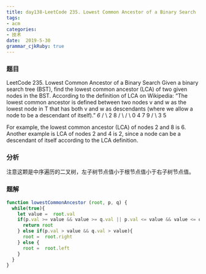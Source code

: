 ```yaml
---
title: day138-LeetCode 235. Lowest Common Ancestor of a Binary Search
tags: 
- acm
categories: 
- 技术
date:  2019-5-30
grammar_cjkRuby: true
---
```

### 题目
LeetCode 235. Lowest Common Ancestor of a Binary Search
Given a binary search tree (BST), find the lowest common ancestor (LCA) of two given nodes in the BST.
According to the definition of LCA on Wikipedia: “The lowest common ancestor is defined between two nodes v and w as the lowest node in T that has both v and w as descendants (where we allow a node to be a descendant of itself).”
      _6_
    /    \\
    2      8
   /  \\    / \\
  0   4  7   9
 / \\
3   5

For example, the lowest common ancestor (LCA) of nodes 2 and 8 is 6. Another example is LCA of nodes 2 and 4 is 2, since a node can be a descendant of itself according to the LCA definition. 

<!--more-->

### 分析
注意这颗是中序遍历的二叉树，左子树节点值小于根节点值小于右子树节点值。

### 题解
```javascript
function lowestCommonAncestor (root, p, q) {
  while(true){
    let value =  root.val
    if(p.val >= value && value >= q.val || p.val <= value && value <= q.val){
      return root
    } else if(p.val > value && q.val > value){
      root =  root.right
    } else {
      root =  root.left
    }
  }
}
```

